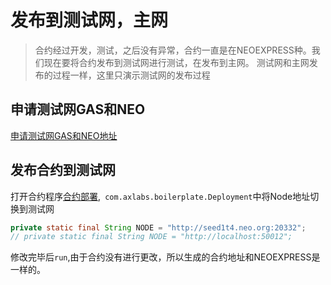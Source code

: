 # 发布到测试网，主网
>合约经过开发，测试，之后没有异常，合约一直是在NEOEXPRESS种。我们现在要将合约发布到测试网进行测试，在发布到主网。
>测试网和主网发布的过程一样，这里只演示测试网的发布过程
## 申请测试网GAS和NEO
[申请测试网GAS和NEO地址](https://neowish.ngd.network/)
## 发布合约到测试网
打开合约程序[合约部署](nft/contract.md),` com.axlabs.boilerplate.Deployment`中将Node地址切换到测试网
```java
private static final String NODE = "http://seed1t4.neo.org:20332";
// private static final String NODE = "http://localhost:50012";
```
修改完毕后`run`,由于合约没有进行更改，所以生成的合约地址和NEOEXPRESS是一样的。


